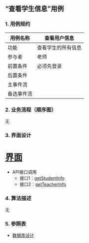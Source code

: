 ## “查看学生信息”用例

### 1. 用例规约

用例名称 | 查看用户信息
---|---
功能 | 查看学生的所有信息
参与者 | 老师
前置条件 | 必须先登录
后置条件 | 
主事件流 | 
备选事件流 | 

### 2. 业务流程（顺序图）
无

### 3. 界面设计
# [界面](https://github.com/mousezz/is_analysis/test6/Ui/index.html)
- API接口调用
    - 接口1：[getStudentInfo](../Interface/getStudentInfo.md)
    - 接口2：[getTeacherInfo](../Interface/getTeacherInfo.md)

### 4. 算法描述
无
 

### 5. 参照表
- [数据库设计](../Database.md)
